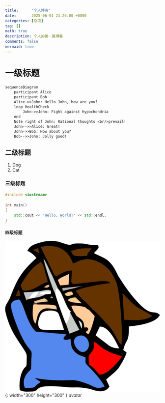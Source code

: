 ```yaml
---
title:      "个人博客"
date:       2025-06-01 23:26:00 +0800
categories: [杂项]
tag: []
math: true
description: 个人的第一篇博客.
comments: false
mermaid: true
---
```

# 一级标题
```mermaid
sequenceDiagram
    participant Alice
    participant Bob
    Alice->>John: Hello John, how are you?
    loop HealthCheck
        John->>John: Fight against hypochondria
    end
    Note right of John: Rational thoughts <br/>prevail!
    John-->>Alice: Great!
    John->>Bob: How about you?
    Bob-->>John: Jolly good!
```

## 二级标题
1. Dog
2. Cat

### 三级标题
```cpp
#include <iostream>

int main()
{
    std::cout << "Hello, World!" << std::endl;
}
```

#### 四级标题
![头像](/assets/img/avatar/avatar.png){: width="300" height="300" }
 _avatar_
 